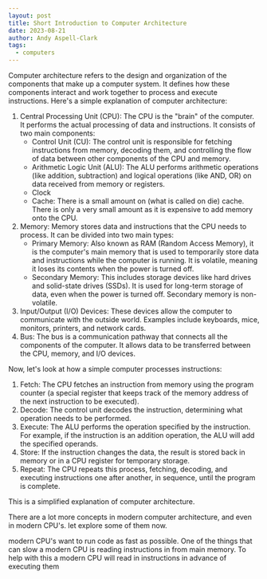 ```yaml
---
layout: post
title: Short Introduction to Computer Architecture
date: 2023-08-21
author: Andy Aspell-Clark
tags:
  - computers
---
```


Computer architecture refers to the design and organization of the components that make up a computer system. It defines how these components interact and work together to process and execute instructions. Here's a simple explanation of computer architecture:

  1. Central Processing Unit (CPU): The CPU is the "brain" of the computer. It performs the actual processing of data and instructions. It consists of two main components:
      * Control Unit (CU): The control unit is responsible for fetching instructions from memory, decoding them, and controlling the flow of data between other components of the CPU and memory.
      * Arithmetic Logic Unit (ALU): The ALU performs arithmetic operations (like addition, subtraction) and logical operations (like AND, OR) on data received from memory or registers.
      * Clock
      * Cache: There is a small amount on (what is called on die) cache. There is only a very small amount as it is expensive to add memory onto the CPU.
  1. Memory: Memory stores data and instructions that the CPU needs to process. It can be divided into two main types:
      * Primary Memory: Also known as RAM (Random Access Memory), it is the computer's main memory that is used to temporarily store data and instructions while the computer is running. It is volatile, meaning it loses its contents when the power is turned off.
      * Secondary Memory: This includes storage devices like hard drives and solid-state drives (SSDs). It is used for long-term storage of data, even when the power is turned off. Secondary memory is non-volatile.
  1. Input/Output (I/O) Devices: These devices allow the computer to communicate with the outside world. Examples include keyboards, mice, monitors, printers, and network cards.
  1. Bus: The bus is a communication pathway that connects all the components of the computer. It allows data to be transferred between the CPU, memory, and I/O devices.

Now, let's look at how a simple computer processes instructions:

  1. Fetch: The CPU fetches an instruction from memory using the program counter (a special register that keeps track of the memory address of the next instruction to be executed).
  1. Decode: The control unit decodes the instruction, determining what operation needs to be performed.
  1. Execute: The ALU performs the operation specified by the instruction. For example, if the instruction is an addition operation, the ALU will add the specified operands.
  1. Store: If the instruction changes the data, the result is stored back in memory or in a CPU register for temporary storage.
  1. Repeat: The CPU repeats this process, fetching, decoding, and executing instructions one after another, in sequence, until the program is complete.

This is a simplified explanation of computer architecture.

There are a lot more concepts in modern computer architecture, and even in modern CPU's. let explore some of them now.

modern CPU's want to run code as fast as possible. One of the things that can slow a modern CPU is reading instructions in from main memory. To help with this a modern CPU will read in instructions in advance of executing them